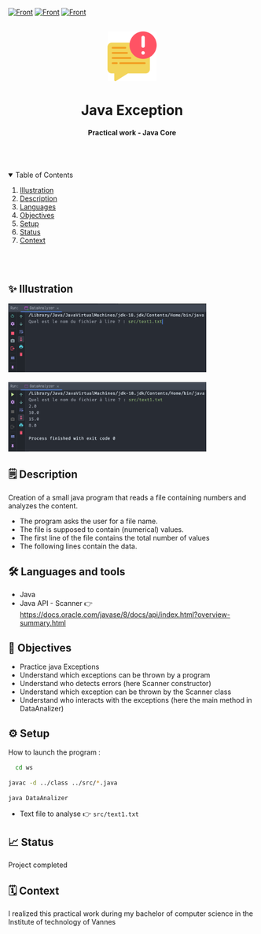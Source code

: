 [![Front](https://img.shields.io/badge/Formation-LicencePro-blue?style=flat)](https://)
[![Front](https://img.shields.io/badge/Context-TP-green?style=flat)](https://)
[![Front](https://img.shields.io/badge/Language-Java-DD448B?style=flat)](https://)



<br/>
<div align="center">
    <img src="assets/message.png" alt="Logo" width="20%">
    <br/>
    <h1 align="center">Java Exception</h1>
</div>
  <h4 align="center">
    Practical work - Java Core
  </h4>
<br/>


<br/>
<br/>

<!-- TABLE OF CONTENTS -->
<details open="open">
  <summary>Table of Contents</summary>

  <ol>
    <li><a href="#illustration">Illustration</a></li>
    <li><a href="#description">Description</a></li>
    <li><a href="#languages">Languages</a></li>
    <li><a href="#objectives">Objectives</a></li>
    <li><a href="#setup">Setup</a></li>
    <li><a href="#status">Status</a></li>
    <li><a href="#context">Context</a></li>
  </ol>
</details>

<br>
<br>



## ✨ Illustration <a id="illustration"></a>
<img src="assets/screenshot1.png" alt="screenshot" width="80%">
<br>
<br>
<img src="assets/screenshot2.png" alt="screenshot" width="80%">



## 🗒 Description <a id="description"></a>
Creation of a small java program that reads a file containing numbers and analyzes the content.
- The program asks the user for a file name.
- The file is supposed to contain (numerical) values. 
- The first line of the file contains the total number of values
- The following lines contain the data.


## 🛠 Languages and tools<a id="languages"></a>
- Java
- Java API - Scanner 👉 https://docs.oracle.com/javase/8/docs/api/index.html?overview-summary.html


## 🎯 Objectives <a id="objectives"></a>
- Practice java Exceptions
- Understand which exceptions can be thrown by a program
- Understand who detects errors (here Scanner constructor)
- Understand which exception can be thrown by the Scanner class
- Understand who interacts with the exceptions (here the main method in DataAnalizer)


## ⚙️ Setup <a id="setup"></a>
How to launch the program :
```bash
  cd ws
```
```bash
javac -d ../class ../src/*.java
```
```bash
java DataAnalizer
```
- Text file to analyse 👉 ```src/text1.txt```

## 📈 Status <a id="status"></a>

Project completed


## 🗓 Context <a id="context"> </a>

I realized this practical work during my bachelor of computer science in the Institute of technology of Vannes
